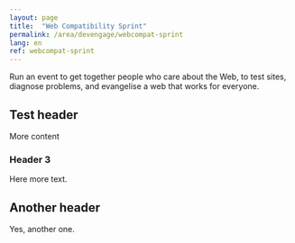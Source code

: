 ```yaml
---
layout: page
title:  "Web Compatibility Sprint"
permalink: /area/devengage/webcompat-sprint
lang: en
ref: webcompat-sprint
---
```


Run an event to get together people who care about the Web, to test sites, diagnose problems, and evangelise a web that works for everyone.

## Test header

More content

### Header 3

Here more text.

## Another header

Yes, another one.
